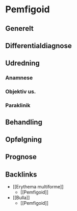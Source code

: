 # Pemfigoid
## Generelt


## Differentialdiagnose


## Udredning
### Anamnese

### Objektiv us.

### Paraklinik

## Behandling


## Opfølgning


## Prognose


## Backlinks
* [[Erythema multiforme]]
	* [[Pemfigoid]]
* [[Bulla]]
	* [[Pemfigoid]]

<!-- #anki/tag/med/Derma #anki/deck/Medicine -->

<!-- {BearID:ED433765-0891-4934-B1E2-DCAB99264B0E-41270-00004581011E3672} -->
